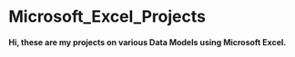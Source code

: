 # Microsoft_Excel_Projects
#### Hi, these are my projects on various Data Models using Microsoft Excel.
